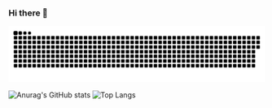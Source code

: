 ### Hi there 👋

<!--
**genieu99/genieu99** is a ✨ _special_ ✨ repository because its `README.md` (this file) appears on your GitHub profile.

Here are some ideas to get you started:

- 🔭 I’m currently working on ...
- 🌱 I’m currently learning ...
- 👯 I’m looking to collaborate on ...
- 🤔 I’m looking for help with ...
- 💬 Ask me about ...
- 📫 How to reach me: ...
- 😄 Pronouns: ...
- ⚡ Fun fact: ...
-->

![contributions.svg](contributions.svg)

![Anurag's GitHub stats](https://github-readme-stats.vercel.app/api?username=genieu99&show_icons=true&theme=radical)
![Top Langs](https://github-readme-stats.vercel.app/api/top-langs/?username=genieu99&layout=compact)
